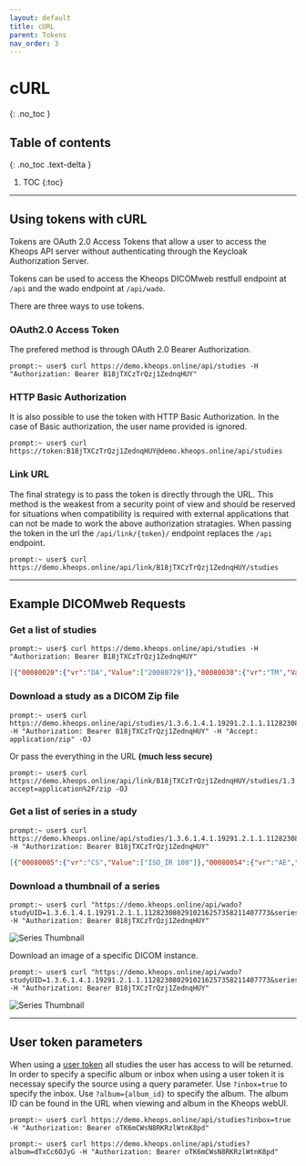 ```yaml
---
layout: default
title: cURL
parent: Tokens
nav_order: 3
---
```


# cURL
{: .no_toc }

## Table of contents
{: .no_toc .text-delta }

1. TOC
{:toc}

---

## Using tokens with cURL
Tokens are OAuth 2.0 Access Tokens that allow a user to access the Kheops API server without authenticating through the Keycloak Authorization Server. 

Tokens can be used to access the Kheops DICOMweb restfull endpoint at `/api` and the wado endpoint at `/api/wado`.

There are three ways to use tokens. 

### OAuth2.0 Access Token

The prefered method is through OAuth 2.0 Bearer Authorization.

```console
prompt:~ user$ curl https://demo.kheops.online/api/studies -H "Authorization: Bearer B18jTXCzTrQzj1ZednqHUY"
```

### HTTP Basic Authorization

It is also possible to use the token with HTTP Basic Authorization. In the case of Basic authorization, the user name provided is ignored. 

```console
prompt:~ user$ curl https://token:B18jTXCzTrQzj1ZednqHUY@demo.kheops.online/api/studies
````

### Link URL

The final strategy is to pass the token is directly through the URL. This method is the weakest from a security point of view and should be reserved for situations when compatibility is required with external applications that can not be made to work the above authorization stratagies. When passing the token in the url the `/api/link/{token}/` endpoint replaces the `/api` endpoint.

```console
prompt:~ user$ curl https://demo.kheops.online/api/link/B18jTXCzTrQzj1ZednqHUY/studies
```

---

## Example DICOMweb Requests

### Get a list of studies

```console
prompt:~ user$ curl https://demo.kheops.online/api/studies -H "Authorization: Bearer B18jTXCzTrQzj1ZednqHUY"
```

```json
[{"00080020":{"vr":"DA","Value":["20080729"]},"00080030":{"vr":"TM","Value":["125554.000000"]},"00080050":{"vr":"SH","Value":["A10003204947"]},"00080056":{"vr":"CS","Value":["ONLINE"]},"00080061":{"vr":"CS","Value":["CT"]},"00080090":{"vr":"PN","Value":[{"Alphabetic":"HAUSER^HERMANN"}]},"00100010":{"vr":"PN","Value":[{"Alphabetic":"CARDIX"}]},"00100020":{"vr":"LO","Value":["222111"]},"00100030":{"vr":"DA","Value":["20080822"]},"00100040":{"vr":"CS","Value":["0000"]},"0020000D":{"vr":"UI","Value":["2.16.840.1.113669.632.20.121711.10000158860"]},"00200010":{"vr":"SH","Value":["333111"]},"00201206":{"vr":"IS","Value":[1]},"00201208":{"vr":"IS","Value":[1356]}},{"00080020":{"vr":"DA","Value":["20061019"]},"00080030":{"vr":"TM","Value":["143739.921000"]},"00080050":{"vr":"SH","Value":["0"]},"00080056":{"vr":"CS","Value":["ONLINE"]},"00080061":{"vr":"CS","Value":["CT"]},"00080090":{"vr":"PN","Value":[{"Alphabetic":"dAEvNszxOzfg"}]},"00100010":{"vr":"PN","Value":[{"Alphabetic":"MAGIX"}]},"00100020":{"vr":"LO","Value":["F063TE"]},"00100030":{"vr":"DA","Value":["NULL"]},"00100040":{"vr":"CS","Value":["NULL"]},"0020000D":{"vr":"UI","Value":["1.3.6.1.4.1.19291.2.1.1.1128230802910216257358211407773"]},"00200010":{"vr":"SH","Value":["A10026587077"]},"00201206":{"vr":"IS","Value":[10]},"00201208":{"vr":"IS","Value":[760]}}]
```

### Download a study as a DICOM Zip file

```console
prompt:~ user$ curl https://demo.kheops.online/api/studies/1.3.6.1.4.1.19291.2.1.1.1128230802910216257358211407773 -H "Authorization: Bearer B18jTXCzTrQzj1ZednqHUY" -H "Accept: application/zip" -OJ
```

Or pass the everything in the URL **(much less secure)**

```console
prompt:~ user$ curl https://demo.kheops.online/api/link/B18jTXCzTrQzj1ZednqHUY/studies/1.3.6.1.4.1.19291.2.1.1.1128230802910216257358211407773?accept=application%2F/zip -OJ
```

### Get a list of series in a study

```console
prompt:~ user$ curl https://demo.kheops.online/api/studies/1.3.6.1.4.1.19291.2.1.1.1128230802910216257358211407773/series -H "Authorization: Bearer B18jTXCzTrQzj1ZednqHUY"
```

```json
[{"00080005":{"vr":"CS","Value":["ISO_IR 100"]},"00080054":{"vr":"AE","Value":["DCM4CHEE"]},"00080056":{"vr":"CS","Value":["ONLINE"]},"00080060":{"vr":"CS","Value":["CT"]},"0008103E":{"vr":"LO","Value":["Cir  CardiacCirc  3.0  B20f  0-90% RETARD_DECLECHEMENT 50 %"]},"00081190":{"vr":"UR","Value":["https://demo.kheops.online/api/studies/1.3.6.1.4.1.19291.2.1.1.1128230802910216257358211407773/series/1.3.6.1.4.1.19291.2.1.2.11282308029102162573582122151467"]},"0020000D":{"vr":"UI","Value":["1.3.6.1.4.1.19291.2.1.1.1128230802910216257358211407773"]},"0020000E":{"vr":"UI","Value":["1.3.6.1.4.1.19291.2.1.2.11282308029102162573582122151467"]},"00200011":{"vr":"IS","Value":[10]},"00201209":{"vr":"IS","Value":[76]},"00400275":{"vr":"SQ","Value":[{"00400007":{"vr":"LO","Value":["CT1 cardiaque"]},"00400008":{"vr":"SQ","Value":[{"00080100":{"vr":"SH","Value":["CTCOEUR"]},"00080102":{"vr":"SH","Value":["XPLORE"]},"00080104":{"vr":"LO","Value":["CT1 cardiaque"]}}]},"00400009":{"vr":"SH","Value":["A10026587078"]},"00401001":{"vr":"SH","Value":["A10026587077"]}}]}},{"00080005":{"vr":"CS","Value":["ISO_IR 100"]},"00080054":{"vr":"AE","Value":["DCM4CHEE"]},"00080056":{"vr":"CS","Value":["ONLINE"]},"00080060":{"vr":"CS","Value":["CT"]},"0008103E":{"vr":"LO","Value":["Cir  CardiacCirc  3.0  B20f  0-90% RETARD_DECLECHEMENT 30 %"]},"00081190":{"vr":"UR","Value":["https://demo.kheops.online/api/studies/1.3.6.1.4.1.19291.2.1.1.1128230802910216257358211407773/series/1.3.6.1.4.1.19291.2.1.2.11282308029102162573582118671159"]},"0020000D":{"vr":"UI","Value":["1.3.6.1.4.1.19291.2.1.1.1128230802910216257358211407773"]},"0020000E":{"vr":"UI","Value":["1.3.6.1.4.1.19291.2.1.2.11282308029102162573582118671159"]},"00200011":{"vr":"IS","Value":[10]},"00201209":{"vr":"IS","Value":[76]},"00400275":{"vr":"SQ","Value":[{"00400007":{"vr":"LO","Value":["CT1 cardiaque"]},"00400008":{"vr":"SQ","Value":[{"00080100":{"vr":"SH","Value":["CTCOEUR"]},"00080102":{"vr":"SH","Value":["XPLORE"]},"00080104":{"vr":"LO","Value":["CT1 cardiaque"]}}]}]
```

### Download a thumbnail of a series

```console
prompt:~ user$ curl "https://demo.kheops.online/api/wado?studyUID=1.3.6.1.4.1.19291.2.1.1.1128230802910216257358211407773&seriesUID=1.3.6.1.4.1.19291.2.1.2.11282308029102162573582122151467&requestType=WADO&rows=250&columns=250&contentType=image%2Fjpeg" -H "Authorization: Bearer B18jTXCzTrQzj1ZednqHUY"
```

![Series Thumbnail](https://demo.kheops.online/api/link/B18jTXCzTrQzj1ZednqHUY/wado?studyUID=1.3.6.1.4.1.19291.2.1.1.1128230802910216257358211407773&seriesUID=1.3.6.1.4.1.19291.2.1.2.11282308029102162573582122151467&requestType=WADO&rows=250&columns=250&contentType=image%2Fjpeg)

Download an image of a specific DICOM instance.

```console
prompt:~ user$ curl "https://demo.kheops.online/api/wado?studyUID=1.3.6.1.4.1.19291.2.1.1.1128230802910216257358211407773&seriesUID=1.3.6.1.4.1.19291.2.1.2.11282308029102162573582122151467&objectUID=1.3.6.1.4.1.19291.2.1.3.11282308029102162573582122291522&requestType=WADO&rows=250&columns=250&contentType=image%2Fjpeg" -H "Authorization: Bearer B18jTXCzTrQzj1ZednqHUY"
```


![Series Thumbnail](https://demo.kheops.online/api/link/B18jTXCzTrQzj1ZednqHUY/wado?studyUID=1.3.6.1.4.1.19291.2.1.1.1128230802910216257358211407773&seriesUID=1.3.6.1.4.1.19291.2.1.2.11282308029102162573582122151467&objectUID=1.3.6.1.4.1.19291.2.1.3.11282308029102162573582122291522&requestType=WADO&rows=250&columns=250&contentType=image%2Fjpeg)

---

## User token parameters

When using a [user token](/docs/tokens/user_tokens) all studies the user has access to will be returned. In order to specify a specific album or inbox when using a user token it is necessay specify the source using a query parameter. Use `?inbox=true` to specify the inbox. Use `?album={album_id}` to specify the album. The album ID can be found in the URL when viewing and album in the Kheops webUI.

```console
prompt:~ user$ curl https://demo.kheops.online/api/studies?inbox=true -H "Authorization: Bearer oTK6mCWsN8RKRzlWtnK8pd"
```

```console
prompt:~ user$ curl https://demo.kheops.online/api/studies?album=dTxCc6OJyG -H "Authorization: Bearer oTK6mCWsN8RKRzlWtnK8pd"
```


